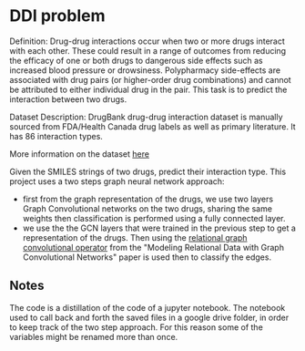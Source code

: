 # DDI problem
Definition: Drug-drug interactions occur when two or more drugs interact with each other. These could result in a range of outcomes from reducing the efficacy of one or both drugs to dangerous side effects such as increased blood pressure or drowsiness. Polypharmacy side-effects are associated with drug pairs (or higher-order drug combinations) and cannot be attributed to either individual drug in the pair. This task is to predict the interaction between two drugs.

Dataset Description: DrugBank drug-drug interaction dataset is manually sourced from FDA/Health Canada drug labels as well as primary literature. It has 86 interaction types.

More information on the dataset [here](https://tdcommons.ai/multi_pred_tasks/ddi)

Given the SMILES strings of two drugs, predict their interaction type. This project uses a two steps graph neural network approach:
<ul>
 <li>first from the graph representation of the drugs, we use two layers Graph Convolutional networks on the two drugs, sharing the same weights
 then classification is performed using a fully connected layer.</li>
 <li>we use the the GCN layers that were trained in the previous step to get a representation of the drugs. Then using
 the <a href="https://pytorch-geometric.readthedocs.io/en/latest/generated/torch_geometric.nn.conv.RGCNConv.html">relational graph convolutional operator</a>
 from the "Modeling Relational Data with Graph Convolutional Networks" paper is used then to classify the edges.</li>
 </ul>

## Notes
The code is a distillation of the code of a jupyter notebook. The notebook used to call back and forth the saved files in a google drive folder, in order to keep track of the two step approach.
For this reason some of the variables might be renamed more than once.
